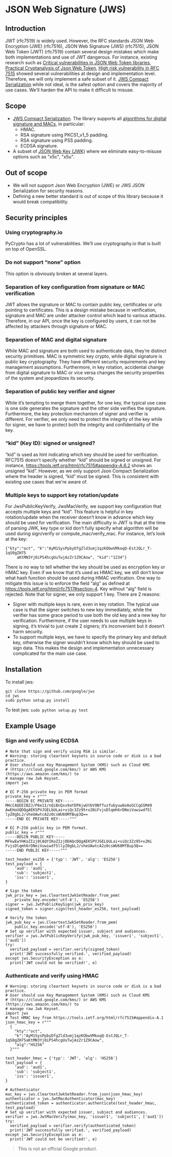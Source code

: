 # JSON Web Signature (JWS)

## Introduction

JWT (rfc7519) is widely used. However, the RFC standards JSON Web Encryption
(JWE) (rfc7516), JSON Web Signature (JWS) (rfc7515), JSON Web Token (JWT)
(rfc7519) contain several design mistakes which make both implementations and
use of JWT dangerous. For instance, existing research such as
[Critical vulnerabilities in JSON Web Token libraries](https://auth0.com/blog/critical-vulnerabilities-in-json-web-token-libraries/),
[Practical Cryptanalysis of Json Web Token](https://rwc.iacr.org/2017/Slides/nguyen.quan.pdf),
[High risk vulnerability in RFC 7515](https://mailarchive.ietf.org/arch/msg/jose/gQU_C_QURVuwmy-Q2qyVwPLQlcg)
showed several vulnerabilities at design and implementation level. Therefore, we
will only implement a safe subset of it.
[JWS Compact Serialization](https://tools.ietf.org/html/rfc7515#section-7.1)
while not ideal, is the safest option and covers the majority of use cases.
We'll harden the API to make it difficult to misuse.

## Scope

*   [JWS Compact Serialization](https://tools.ietf.org/html/rfc7515#section-7.1).
    The library supports all
    [algorithms for digital signature and MACs](https://tools.ietf.org/html/rfc7518#section-3.1),
    in particular:
    *   HMAC.
    *   RSA signature using PKCS1_v1_5 padding.
    *   RSA signature using PSS padding.
    *   ECDSA signature.
*   A subset of [JSON Web Key (JWK)](https://tools.ietf.org/html/rfc7517) where
    we eliminate easy-to-misuse options such as "x5c", "x5u".

## Out of scope

*   We will not support Json Web Encryption (JWE) or JWS JSON Serialization for
    security reasons.
*   Defining a new better standard is out of scope of this library because it
    would break compatibility.

## Security principles

### Using cryptography.io

PyCrypto has a lot of vulnerabilities. We’ll use cryptography.io that is built
on top of OpenSSL.

### Do not support “none” option

This option is obviously broken at several layers.

### Separation of key configuration from signature or MAC verification

JWT allows the signature or MAC to contain public key, certificates or urls
pointing to certificates. This is a design mistake because in verification,
signature and MAC are under attacker control which lead to various attacks.
Therefore, in our API, once the key is configured by users, it can not be
affected by attackers through signature or MAC.

### Separation of MAC and digital signature

While MAC and signature are both used to authenticate data, they’re distinct
security primitives. MAC is symmetric key crypto, while digital signature is
public key cryptography. They have different security requirements and key
management assumptions. Furthermore, in key rotation, accidental change from
digital signature to MAC or vice versa changes the security properties of the
system and jeopardizes its security.

### Separation of public key verifier and signer

While it’s tempting to merge them together, for one key, the typical use case is
one side generates the signature and the other side verifies the signature.
Furthermore, the key protection mechanism of signer and verifier is different.
For verifier, we only need to protect the integrity of the key while for signer,
we have to protect both the integrity and confidentiality of the key.

### “kid” (Key ID): signed or unsigned?

“kid” is used as hint indicating which key should be used for verification.
RFC7515 doesn’t specify whether “kid” should be signed or unsigned. For
instance, https://tools.ietf.org/html/rfc7515#appendix-A.6.2 shows an unsigned
“kid”. However, as we only support Json Compact Serialization where the header
is signed, “kid” must be signed. This is consistent with existing use cases that
we're aware of.

### Multiple keys to support key rotation/update

For JwsPublicKeyVerify, JwsMacVerify, we support key configuration that accepts
multiple keys and “kid”. This feature is helpful in key rotation/update when the
receiver doesn’t know in advance which key should be used for verification. The
main difficulty in JWT is that at the time of parsing JWK, key type or kid don’t
fully specify what algorithm will be used during sign/verify or
compute_mac/verify_mac. For instance, let’s look at the key:
```
{"kty":"oct", "k":"AyM1SysPpbyDfgZld3umj1qzKObwVMkoqQ-EstJQLr_T-1qS0gZH75
     aKtMN3Yj0iPS4hcgUuTwjAzZr1Z9CAow", "kid":"1234"}
```

There is no way to tell whether the key should be used as encryption key or HMAC
key. Even if we know that it’s used as HMAC key, we still don’t know what hash
function should be used during HMAC verification. One way to mitigate this issue
is to enforce the field “alg” as defined at
https://tools.ietf.org/html/rfc7517#section-4. Key without “alg” field is
rejected. Note that for signer, we only support 1 key. There are 2 reasons:

*   Signer with multiple keys is rare, even in key rotation. The typical use
    case is that the signer switches to new key immediately, while the verifier
    has some grace period to use both the old key and a new key for
    verification. Furthermore, if the user needs to use multiple keys in
    signing, it’s trivial to just create 2 signers; it’s inconvenient but it
    doesn’t harm security.
*   To support multiple keys, we have to specify the primary key and default
    key, otherwise the signer wouldn’t know which key should be used to sign
    data. This makes the design and implementation unnecessary complicated for
    the main use case.

## Installation

To install jws:
```
git clone https://github.com/google/jws
cd jws
sudo python setup.py install
```

To test jws: `sudo python setup.py test`

## Example Usage
### Sign and verify using ECDSA

```
# Note that sign and verify using RSA is similar.
# Warning: storing cleartext keysets in source code or disk is a bad practice.
# User should use Key Management System (KMS) such as Cloud KMS
# (https://cloud.google.com/kms/) or AWS KMS (https://aws.amazon.com/kms/) to
# manage raw Jwk Keyset.
import jws

# EC P-256 private key in PEM format
private_key = r"""
-----BEGIN EC PRIVATE KEY-----
MHcCAQEEIBZJ/P6e1I/nQiBnQxx9aYDPAjwUtbV9Nffuzfubyuw8oAoGCCqGSM49
AwEHoUQDQgAEKSPVJGELbULai+viQc3Zz95+x2NiFvjsDlqmh6rDNeiVuwiwdf5l
lyZ0gbLJ/vheUAwtcA2z0csWU60MfBup3Q==
-----END EC PRIVATE KEY-----"""

# EC P-256 public key in PEM format.
public_key = r"""
-----BEGIN PUBLIC KEY-----
MFkwEwYHKoZIzj0CAQYIKoZIzj0DAQcDQgAEKSPVJGELbULai+viQc3Zz95+x2Ni
FvjsDlqmh6rDNeiVuwiwdf5llyZ0gbLJ/vheUAwtcA2z0csWU60MfBup3Q==
-----END PUBLIC KEY-----"""

test_header_es256 = {'typ': 'JWT', 'alg': 'ES256'}
test_payload = {
    'aud': 'aud1',
    'sub': 'subject1',
    'iss': 'issuer1',
}

# Sign the token
jwk_priv_key = jws.CleartextJwkSetReader.from_pem(
    private_key.encode('utf-8'), 'ES256')
signer = jws.JwtPublicKeySign(jwk_priv_key)
signed_token = signer.sign(test_header_es256, test_payload)

# Verify the token
jwk_pub_key = jws.CleartextJwkSetReader.from_pem(
    public_key.encode('utf-8'), 'ES256')
# Set up verifier with expected issuer, subject and audiences.
verifier = jws.JwtPublicKeyVerify(jwk_pub_key, 'issuer1', 'subject1', ['aud1'])
try:
  verified_payload = verifier.verify(signed_token)
  print('JWT successfully verified.', verified_payload)
except jws.SecurityException as e:
  print('JWT could not be verified!', e)
```
### Authenticate and verify using HMAC

```
# Warning: storing cleartext keysets in source code or disk is a bad practice.
# User should use Key Management System (KMS) such as Cloud KMS
# (https://cloud.google.com/kms/) or AWS KMS (https://aws.amazon.com/kms/) to
# manage raw Jwk Keyset.
import jws
# Test HMAC key from https://tools.ietf.org/html/rfc7515#appendix-A.1
json_hmac_key = r"""
  {
    "kty":"oct",
    "k":"AyM1SysPpbyDfgZld3umj1qzKObwVMkoqQ-EstJQLr_T-1qS0gZH75aKtMN3Yj0iPS4hcgUuTwjAzZr1Z9CAow",
    "alg":"HS256"
  }"""

test_header_hmac = {'typ': 'JWT', 'alg': 'HS256'}
test_payload = {
    'aud': 'aud1',
    'sub': 'subject1',
    'iss': 'issuer1',
}

# Authenticator
mac_key = jws.CleartextJwkSetReader.from_json(json_hmac_key)
authenticator = jws.JwtMacAuthenticator(mac_key)
authenticated_token = authenticator.authenticate(test_header_hmac, test_payload)
# Set up verifier with expected issuer, subject and audiences.
verifier = jws.JwtMacVerify(mac_key, 'issuer1', 'subject1', ['aud1'])
try:
  verified_payload = verifier.verify(authenticated_token)
  print('JWT successfully verified.', verified_payload)
except jws.SecurityException as e:
  print('JWT could not be verified!', e)
```

> This is not an official Google product.
